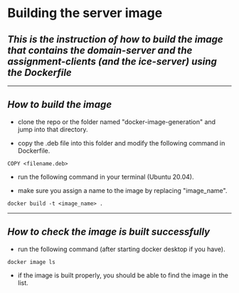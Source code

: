 # Building the server image

## _This is the instruction of how to build the image that contains the domain-server and the assignment-clients (and the ice-server) using the Dockerfile_

---
## _How to build the image_

 - clone the repo or the folder named "docker-image-generation" and jump into that directory.

 - copy the .deb file into this folder and modify the following command in Dockerfile.

 ```
COPY <filename.deb>
 ```

 - run the following command in your terminal (Ubuntu 20.04).

 - make sure you assign a name to the image by replacing "image_name".

 ```
docker build -t <image_name> .
 ```

 ---

 ## _How to check the image is built successfully_

 - run the following command (after starting docker desktop if you have).

```
docker image ls
```

 - if the image is built properly, you should be able to find the image in the list.


